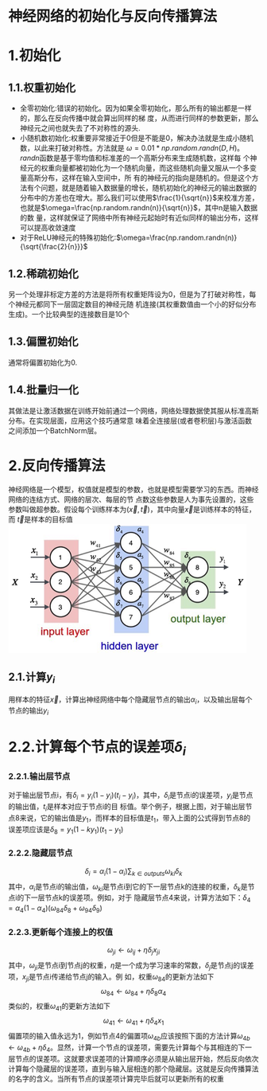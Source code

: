神经网络的初始化与反向传播算法
===
# 1.初始化
## 1.1.权重初始化
- 全零初始化:错误的初始化。因为如果全零初始化，那么所有的输出都是一样的，那么在反向传播中就会算出同样的梯
度，从而进行同样的参数更新，那么神经元之间也就失去了不对称性的源头.
- 小随机数初始化:权重要非常接近于0但是不能是0，解决办法就是生成小随机数，以此来打破对称性。方法就是
$\omega=0.01 * np.random.randn(D,H)$。$randn$函数是基于零均值和标准差的一个高斯分布来生成随机数，这样每
个神经元的权重向量都被初始化为一个随机向量，而这些随机向量又服从一个多变量高斯分布，这样在输入空间中，所
有的神经元的指向是随机的。但是这个方法有个问题，就是随着输入数据量的增长，随机初始化的神经元的输出数据的
分布中的方差也在增大。那么我们可以使用$\frac{1}{\sqrt{n}}$来校准方差，也就是$\omega=\frac{np.random.randn(n)}{\sqrt{n}}$，其中n是输入数据的数
量，这样就保证了网络中所有神经元起始时有近似同样的输出分布，这样可以提高收敛速度
- 对于ReLU神经元的特殊初始化:$\omega=\frac{np.random.randn(n)}{\sqrt{\frac{2}{n}}}$

## 1.2.稀疏初始化
另一个处理非标定方差的方法是将所有权重矩阵设为0，但是为了打破对称性，每个神经元都同下一层固定数目的神经元随
机连接(其权重数值由一个小的好似分布生成)。一个比较典型的连接数目是10个

## 1.3.偏置初始化
通常将偏置初始化为0.

## 1.4.批量归一化
其做法是让激活数据在训练开始前通过一个网络，网络处理数据使其服从标准高斯分布。在实现层面，应用这个技巧通常意
味着全连接层(或者卷积层)与激活函数之间添加一个BatchNorm层。

# 2.反向传播算法
神经网络是一个模型，权值就是模型的参数，也就是模型需要学习的东西。而神经网络的连结方式、网络的层次、每层的节
点数这些参数是人为事先设置的，这些参数叫做超参数。假设每个训练样本为$(\overrightarrow{x}, \overrightarrow{t})$，其中向量$\overrightarrow{x}$是训练样本的特征，而
$\overrightarrow{t}$是样本的目标值<br/>
![images](images/11.png)

## 2.1.计算$y_i$
用样本的特征$\overrightarrow{x}$，计算出神经网络中每个隐藏层节点的输出$\alpha_i$，以及输出层每个节点的输出$y_i$

# 2.2.计算每个节点的误差项$\delta_i$
### 2.2.1.输出层节点
对于输出层节点i，有$\delta_i=y_i(1-y_i)(t_i-y_i)$，其中，$\delta_i$是节点i的误差项，$y_i$是节点的输出值，$t_i$是样本对应于节点i的目
标值。举个例子，根据上图，对于输出层节点8来说，它的输出值是$y_1$，而样本的目标值是$t_1$，带入上面的公式得到节点8的
误差项应该是$\delta_8=y_1(1-ky_1)(t_1-y_1)$

### 2.2.2.隐藏层节点
$$\delta_i=\alpha_i(1-\alpha_i)\sum_{k \in outputs}\omega_{ki}\delta_k$$
其中，$\alpha_i$是节点i的输出值，$\omega_{ki}$是节点i到它的下一层节点k的连接的权重，$\delta_k$是节点i的下一层节点k的误差项。例如，对于
隐藏层节点4来说，计算方法如下：$\delta_4=\alpha_4(1-\alpha_4)(\omega_{84}\delta_8+\omega_{94}\delta_9)$

### 2.2.3.更新每个连接上的权值
$$\omega_{ji} \leftarrow \omega_{ij} + \eta\delta_jx_{ji}$$
其中，$\omega_{ji}$是节点i到节点j的权重，$\eta$是一个成为学习速率的常数，$\delta_j$是节点j的误差项，$x_{ji}$是节点i传递给节点j的输入。例
如，权重$\omega_{84}$的更新方法如下
$$\omega_{84} \leftarrow \omega_{84} + \eta\delta_8\alpha_4$$
类似的，权重$\omega_{41}$的更新方法如下
$$\omega_{41} \leftarrow \omega_{41} + \eta\delta_4x_1$$
偏置项的输入值永远为1，例如节点4的偏置项$\omega_{4b}$应该按照下面的方法计算$\omega_{4b} \leftarrow \omega_{4b} + \eta\delta_4$。显然，计算一个节点的误差项，需要先计算每个与其相连的下一层节点的误差项。这就要求误差项的计算顺序必须是从输出层开始，然后反向依次计算每个隐藏层的误差项，直到与输入层相连的那个隐藏层。这就是反向传播算法的名字的含义。当所有节点的误差项计算完毕后就可以更新所有的权重







